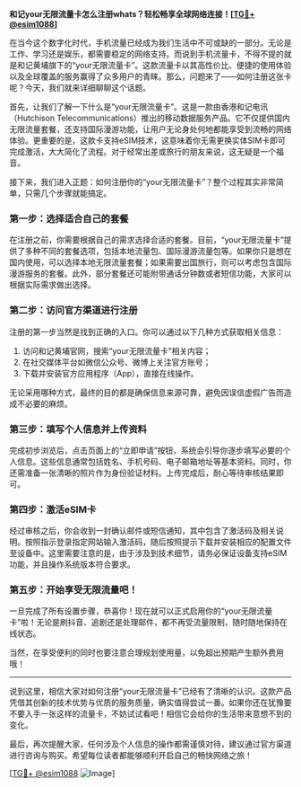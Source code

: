 **和记your无限流量卡怎么注册whats？轻松畅享全球网络连接！[[TG💪+ @esim1088](https://t.me/s/esim1088)]**

在当今这个数字化时代，手机流量已经成为我们生活中不可或缺的一部分。无论是工作、学习还是娱乐，都需要稳定的网络支持。而说到手机流量卡，不得不提的就是和记黄埔旗下的“your无限流量卡”。这款流量卡以其高性价比、便捷的使用体验以及全球覆盖的服务赢得了众多用户的青睐。那么，问题来了——如何注册这张卡呢？今天，我们就来详细聊聊这个话题。

首先，让我们了解一下什么是“your无限流量卡”。这是一款由香港和记电讯（Hutchison Telecommunications）推出的移动数据服务产品。它不仅提供国内无限流量套餐，还支持国际漫游功能，让用户无论身处何地都能享受到流畅的网络体验。更重要的是，这款卡支持eSIM技术，这意味着你无需更换实体SIM卡即可完成激活，大大简化了流程。对于经常出差或旅行的朋友来说，这无疑是一个福音。

接下来，我们进入正题：如何注册你的“your无限流量卡”？整个过程其实非常简单，只需几个步骤就能搞定。

### **第一步：选择适合自己的套餐**
在注册之前，你需要根据自己的需求选择合适的套餐。目前，“your无限流量卡”提供了多种不同的套餐选项，包括本地流量包、国际漫游流量包等。如果你只是想在国内使用，可以选择本地无限流量套餐；如果需要出国旅行，则可以考虑包含国际漫游服务的套餐。此外，部分套餐还可能附带通话分钟数或者短信功能，大家可以根据实际需求做出选择。

### **第二步：访问官方渠道进行注册**
注册的第一步当然是找到正确的入口。你可以通过以下几种方式获取相关信息：
1. 访问和记黄埔官网，搜索“your无限流量卡”相关内容；
2. 在社交媒体平台如微信公众号、微博上关注官方账号；
3. 下载并安装官方应用程序（App），直接在线操作。

无论采用哪种方式，最终的目的都是确保信息来源可靠，避免因误信虚假广告而造成不必要的麻烦。

### **第三步：填写个人信息并上传资料**
完成初步浏览后，点击页面上的“立即申请”按钮，系统会引导你逐步填写必要的个人信息。这些信息通常包括姓名、手机号码、电子邮箱地址等基本资料。同时，你还需准备一张清晰的照片作为身份验证材料。上传完成后，耐心等待审核结果即可。

### **第四步：激活eSIM卡**
经过审核之后，你会收到一封确认邮件或短信通知，其中包含了激活码及相关说明。按照指示登录指定网站输入激活码，随后按照提示下载并安装相应的配置文件至设备中。这里需要注意的是，由于涉及到技术细节，请务必保证设备支持eSIM功能，并且操作系统版本符合要求。

### **第五步：开始享受无限流量吧！**
一旦完成了所有设置步骤，恭喜你！现在就可以正式启用你的“your无限流量卡”啦！无论是刷抖音、追剧还是处理邮件，都不再受流量限制，随时随地保持在线状态。

当然，在享受便利的同时也要注意合理规划使用量，以免超出预期产生额外费用哦！

---

说到这里，相信大家对如何注册“your无限流量卡”已经有了清晰的认识。这款产品凭借其创新的技术优势与优质的服务质量，确实值得尝试一番。如果你还在犹豫要不要入手一张这样的流量卡，不妨试试看吧！相信它会给你的生活带来意想不到的变化。

最后，再次提醒大家，任何涉及个人信息的操作都需谨慎对待，建议通过官方渠道进行咨询与购买。希望每位读者都能够顺利开启自己的畅快网络之旅！

[[TG💪+ @esim1088](https://t.me/s/esim1088) ![Image](https://i.postimg.cc/4NQfJmqS/Snipaste-2025-05-13-00-14-12.png)]